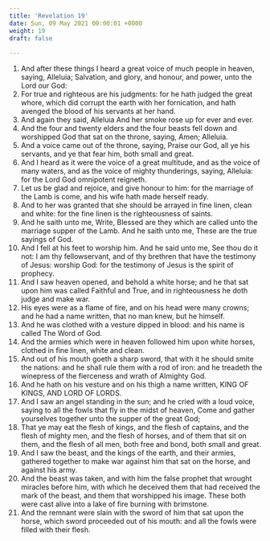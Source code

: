 ```yaml
---
title: 'Revelation 19'
date: Sun, 09 May 2021 00:00:01 +0000
weight: 19
draft: false
  
---
```


1. And after these things I heard a great voice of much people in heaven, saying, Alleluia; Salvation, and glory, and honour, and power, unto the Lord our God:
2. For true and righteous are his judgments: for he hath judged the great whore, which did corrupt the earth with her fornication, and hath avenged the blood of his servants at her hand.
3. And again they said, Alleluia And her smoke rose up for ever and ever.
4. And the four and twenty elders and the four beasts fell down and worshipped God that sat on the throne, saying, Amen; Alleluia.
5. And a voice came out of the throne, saying, Praise our God, all ye his servants, and ye that fear him, both small and great.
6. And I heard as it were the voice of a great multitude, and as the voice of many waters, and as the voice of mighty thunderings, saying, Alleluia: for the Lord God omnipotent reigneth.
7. Let us be glad and rejoice, and give honour to him: for the marriage of the Lamb is come, and his wife hath made herself ready.
8. And to her was granted that she should be arrayed in fine linen, clean and white: for the fine linen is the righteousness of saints.
9. And he saith unto me, Write, Blessed are they which are called unto the marriage supper of the Lamb. And he saith unto me, These are the true sayings of God.
10. And I fell at his feet to worship him. And he said unto me, See thou do it not: I am thy fellowservant, and of thy brethren that have the testimony of Jesus: worship God: for the testimony of Jesus is the spirit of prophecy.
11. And I saw heaven opened, and behold a white horse; and he that sat upon him was called Faithful and True, and in righteousness he doth judge and make war.
12. His eyes were as a flame of fire, and on his head were many crowns; and he had a name written, that no man knew, but he himself.
13. And he was clothed with a vesture dipped in blood: and his name is called The Word of God.
14. And the armies which were in heaven followed him upon white horses, clothed in fine linen, white and clean.
15. And out of his mouth goeth a sharp sword, that with it he should smite the nations: and he shall rule them with a rod of iron: and he treadeth the winepress of the fierceness and wrath of Almighty God.
16. And he hath on his vesture and on his thigh a name written, KING OF KINGS, AND LORD OF LORDS.
17. And I saw an angel standing in the sun; and he cried with a loud voice, saying to all the fowls that fly in the midst of heaven, Come and gather yourselves together unto the supper of the great God;
18. That ye may eat the flesh of kings, and the flesh of captains, and the flesh of mighty men, and the flesh of horses, and of them that sit on them, and the flesh of all men, both free and bond, both small and great.
19. And I saw the beast, and the kings of the earth, and their armies, gathered together to make war against him that sat on the horse, and against his army.
20. And the beast was taken, and with him the false prophet that wrought miracles before him, with which he deceived them that had received the mark of the beast, and them that worshipped his image. These both were cast alive into a lake of fire burning with brimstone.
21. And the remnant were slain with the sword of him that sat upon the horse, which sword proceeded out of his mouth: and all the fowls were filled with their flesh.
